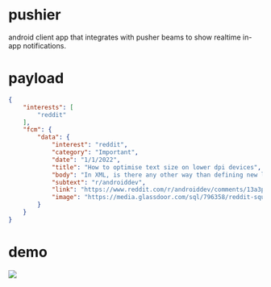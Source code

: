 # pushier
android client app that integrates with pusher beams to show realtime in-app notifications.

# payload
```json
{
    "interests": [
        "reddit"
    ],
    "fcm": {
        "data": {
            "interest": "reddit",
            "category": "Important",
            "date": "1/1/2022",
            "title": "How to optimise text size on lower dpi devices",
            "body": "In XML, is there any other way than defining new layouts files for different dpi devices just to handle text sizes as it completely messes up the entire layout if not handled properly?",
            "subtext": "r/androiddev",
            "link": "https://www.reddit.com/r/androiddev/comments/13a3p1c/how_to_optimise_text_size_on_lower_dpi_devices",
            "image": "https://media.glassdoor.com/sql/796358/reddit-squarelogo-1490630845152.png"
        }
    }
}
```

# demo
![](https://github.com/syedahmedjamil/pushier/blob/main/extras/demo.gif)
